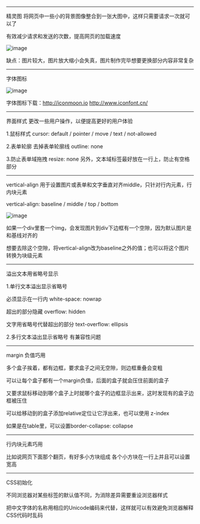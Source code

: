 -------
精灵图 将网页中一些小的背景图像整合到一张大图中，这样只需要请求一次就可以了

有效减少请求和发送的次数，提高网页的加载速度

![image](https://user-images.githubusercontent.com/55564937/128107630-51a8cadf-da82-464a-97af-6ed1f1cb8efd.png)

缺点：图片较大，图片放大缩小会失真，图片制作完毕想要更换部分内容非常复杂

-------
字体图标

![image](https://user-images.githubusercontent.com/55564937/128111397-c24e8b1c-9c43-4c9e-9941-7515289c058a.png)

字体图标下载：http://iconmoon.io    http://www.iconfont.cn/

-------
界面样式   更改一些用户操作，以便提高更好的用户体验

1.鼠标样式    cursor: default / pointer / move / text / not-allowed

2.表单轮廓    去掉表单轮廓线 outline: none

3.防止表单域拖拽   resize: none 另外，文本域标签最好放在一行上，防止有空格部分

-------
vertical-align 用于设置图片或表单和文字垂直对齐middle，只针对行内元素，行内块元素

vertical-align: baseline / middle / top / bottom

![image](https://user-images.githubusercontent.com/55564937/128115747-9b07910a-76de-4d59-b7bf-017bbb3e9f64.png)

如果一个div里套一个img，会发现图片到div下边框有一个空隙，因为默认图片是和基线对齐的

想要去除这个空隙，将vertical-align改为baseline之外的值；也可以将这个图片转换为块级元素

-------
溢出文本用省略号显示

1.单行文本溢出显示省略号

必须显示在一行内 white-space: nowrap

超出的部分隐藏 overflow: hidden

文字用省略号代替超出的部分 text-overflow: ellipsis

2.多行文本溢出显示省略号 有兼容性问题

-------
margin 负值巧用

多个盒子挨着，都有边框，要求盒子之间无空隙，则边框重叠会变粗

可以让每个盒子都有一个margin负值，后面的盒子就会压住前面的盒子

又要求鼠标移动到哪个盒子上时就哪个盒子的边框显示出来，这时发现有的盒子边框被压住

可以给移动到的盒子添加relative定位让它浮出来，也可以使用 z-index

如果是在table里，可以设置border-collapse: collapse 

-------
行内块元素巧用

比如说网页下面那个翻页，有好多小方块组成 各个小方块在一行上并且可以设置宽高

-------
CSS初始化

不同浏览器对某些标签的默认值不同，为消除差异需要重设浏览器样式

把中文字体的名称用相应的Unicode编码来代替，这样就可以有效避免浏览器解释CSS代码时乱码








